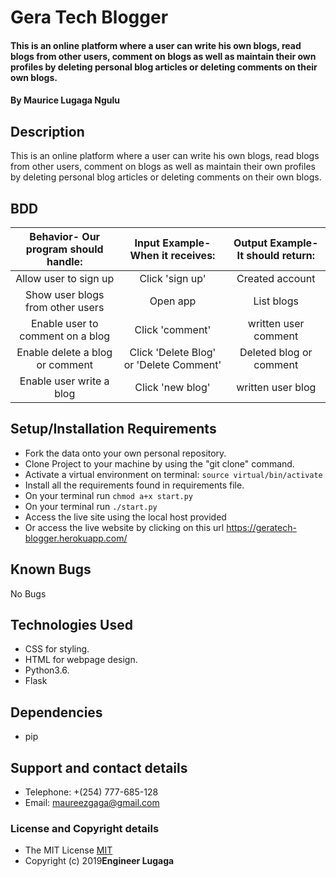 # Gera Tech Blogger
#### This is an online platform where a user can write his own blogs, read blogs from other users, comment on blogs as well as maintain their own profiles by deleting personal blog articles or deleting comments on their own blogs.
#### By **Maurice Lugaga Ngulu**
## Description
This is an online platform where a user can write his own blogs, read blogs from other users, comment on blogs as well as maintain their own profiles by deleting personal blog articles or deleting comments on their own blogs.
## BDD
| Behavior- Our program should handle: | Input Example- When it receives: | Output Example- It should return: |
| :-------------: | :-------------: | :-------------: |
| Allow user to sign up | Click 'sign up'  | Created account |
| Show user blogs from other users | Open app | List blogs |
| Enable user to comment on a blog | Click 'comment' | written user comment |
| Enable delete a blog or comment | Click 'Delete Blog' or 'Delete Comment' | Deleted blog or comment |
| Enable user write a blog | Click 'new blog' | written user blog |
## Setup/Installation Requirements
* Fork the data onto your own personal repository.
* Clone Project to your machine by using the "git clone" command.
* Activate a virtual environment on terminal: `source virtual/bin/activate`
* Install all the requirements found in requirements file.
* On your terminal run `chmod a+x start.py`
* On your terminal run `./start.py`
* Access the live site using the local host provided
* Or access the live website by clicking on this url https://geratech-blogger.herokuapp.com/
## Known Bugs
No Bugs
## Technologies Used
* CSS for styling.
* HTML for webpage design.
* Python3.6.
* Flask
## Dependencies
* pip
## Support and contact details
* Telephone: +(254) 777-685-128
* Email: maureezgaga@gmail.com
### License and Copyright details
* The MIT License [MIT](https://github.com/Lugaga/blog/blob/master/LICENSE)
* Copyright (c) 2019**Engineer Lugaga**
